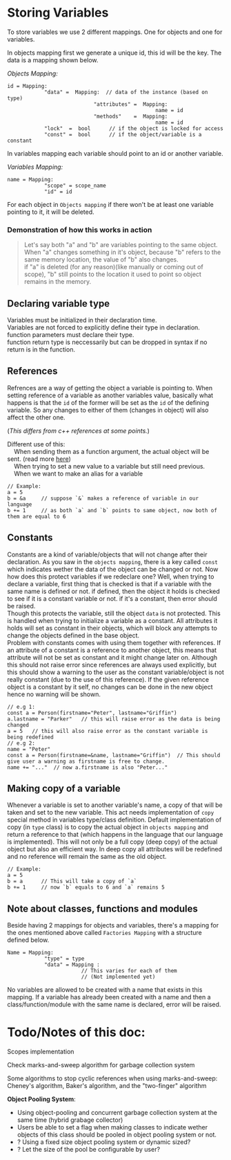# Storing Variables


To store variables we use 2 different mappings. One for objects and one for variables.


In objects mapping first we generate a unique id, this id will be the key. The data is a mapping shown below.

*Objects Mapping:*

    id = Mapping:
                "data" =  Mapping:  // data of the instance (based on type)
                                "attributes" =  Mapping:
                                                    name = id
                                "methods"    =  Mapping:
                                                    name = id
                "lock"  =  bool      // if the object is locked for access
                "const" =  bool      // if the object/variable is a constant


In variables mapping each variable should point to an id or another variable.

*Variables Mapping:*

    name = Mapping:
                "scope" = scope_name
                "id" = id


For each object in `Objects mapping` if there won't be at least one variable pointing to it, it will be deleted.


### Demonstration of how this works in action

> Let's say both "a" and "b" are variables pointing to the same object.\
> When "a" changes something in it's object, because "b" refers to the same memory location, the value of "b" also changes.\
> if "a" is deleted (for any reason)(like manually or coming out of scope), "b" still points to the location it used to point so object remains in the memory.



## Declaring variable type

Variables must be initialized in their declaration time.\
Variables are not forced to explicitly define their type in declaration.\
function parameters must declare their type.\
function return type is neccessarily but can be dropped in syntax if no return is in the function.



## References

Refrences are a way of getting the object a variable is pointing to.
When setting reference of a variable as another variables value, basically what happens is that the `id` of the former will be set as the `id` of the defining variable. So any changes to either of them (changes in object) will also affect the other one.

(*This differs from c++ references at some points.*)

Different use of this:\
    &nbsp; &nbsp; When sending them as a function argument, the actual object will be sent. (read more [here](/docs/principals/Functions.md/#parameters))\
    &nbsp; &nbsp; When trying to set a new value to a variable but still need previous.\
    &nbsp; &nbsp; When we want to make an alias for a variable

    // Example:
    a = 5
    b = &a     // suppose `&` makes a reference of variable in our language
    b += 1     // as both `a` and `b` points to same object, now both of them are equal to 6



## Constants

Constants are a kind of variable/objects that will not change after their declaration.
As you saw in the `objects mapping`, there is a key called `const` which indicates wether the data of the object can be changed or not.
Now how does this protect variables if we redeclare one? Well, when trying to declare a variable, first thing that is checked is that if a variable with the same name is defined or not. if defined, then the object it holds is checked to see if it is a constant variable or not. if it's a constant, then error should be raised.\
Though this protects the variable, still the object `data` is not protected.
This is handled when trying to initialize a variable as a constant. All attributes it holds will set as constant in their objects, which will block any attempts to change the objects defined in the base object.\
Problem with constants comes with using them together with references. If an attribute of a constant is a reference to another object, this means that attribute will not be set as constant and it might change later on. Although this should not raise error since references are always used explicitly, but this should show a warning to the user as the constant variable/object is not really constant (due to the use of this reference). If the given reference object is a constant by it self, no changes can be done in the new object hence no warning will be shown.

    // e.g 1:
    const a = Person(firstname="Peter", lastname="Griffin")
    a.lastname = "Parker"   // this will raise error as the data is being changed
    a = 5   // this will also raise error as the constant variable is being redefined
    // e.g 2:
    name = "Peter"
    const a = Person(firstname=&name, lastname="Griffin")  // This should give user a warning as firstname is free to change.
    name += "..."  // now a.firstname is also "Peter..."



## Making copy of a variable

Whenever a variable is set to another variable's name, a copy of that will be taken and set to the new variable.
This act needs implementation of `copy` special method in variables type/class definition.
Default implementation of copy (in `type` class) is to copy the actual object in `objects mapping` and return a reference to that (which happens in the language that our language is implemented). This will not only be a full copy (deep copy) of the actual object but also an efficient way. In deep copy all attributes will be redefined and no reference will remain the same as the old object.

    // Example:
    a = 5
    b = a      // This will take a copy of `a`
    b += 1     // now `b` equals to 6 and `a` remains 5



## Note about classes, functions and modules

Beside having 2 mappings for objects and variables, there's a mapping for the ones mentioned above called `Factories Mapping` with a structure defined below.

    Name = Mapping:
                "type" = type
                "data" = Mapping :
                            // This varies for each of them
                            // (Not implemented yet)

No variables are allowed to be created with a name that exists in this mapping. If a variable has already been created with a name and then a class/function/module with the same name is declared, error will be raised.




# Todo/Notes of this doc:

Scopes implementation

Check marks-and-sweep algorithm for garbage collection system

Some algorithms to stop cyclic references when using marks-and-sweep: Cheney's algorithm, Baker's algorithm, and the "two-finger" algorithm

**Object Pooling System**:

- Using object-pooling and concurrent garbage collection system at the same time (hybrid grabage collector)
- Users be able to set a flag when making classes to indicate wether objects of this class should be pooled in object pooling system or not.
- ? Using a fixed size object pooling system or dynamic sized?
- ? Let the size of the pool be configurable by user?
